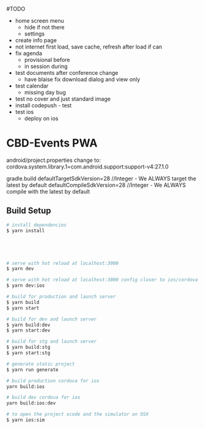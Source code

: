 #TODO
- home screen menu
  - hide if not there
  - settings
- create info page
 -  not internet first load, save cache, refresh after load if can
- fix agenda
  - provisional before
  - in session during
- test documents after conference change
  - have blaise fix download dialog and view only
- test calendar
  - missing day bug
- test no cover and just standard image
- install codepush - test
- test ios
    - deploy on ios

# CBD-Events PWA

android/project.properties 
change to: cordova.system.library.1=com.android.support:support-v4:27.1.0

gradle.build
defaultTargetSdkVersion=28 //Integer - We ALWAYS target the latest by default
defaultCompileSdkVersion=28 //Integer - We ALWAYS compile with the latest by default

## Build Setup

``` bash
# install dependencies
$ yarn install





# serve with hot reload at localhost:3000
$ yarn dev

# serve with hot reload at localhost:3000 config closer to ios/cordova needs
$ yarn dev:ios

# build for production and launch server
$ yarn build
$ yarn start

# build for dev and launch server
$ yarn build:dev
$ yarn start:dev

# build for stg and launch server
$ yarn build:stg
$ yarn start:stg

# generate static project
$ yarn run generate

# build production cordova for ios
yarn build:ios

# build dev cordova for ios
yarn build:ios:dev

# to open the project xcode and the simulator on OSX
$ yarn ios:sim
```
